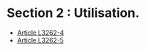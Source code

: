 # Section 2 : Utilisation.

* [Article L3262-4](./LEGIARTI000006902946.md)
* [Article L3262-5](./LEGIARTI000020886895.md)
